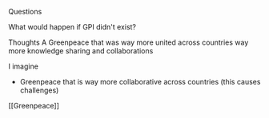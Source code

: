 
Questions

What would happen if GPI didn't exist?




Thoughts
A Greenpeace that was way more united across countries
way more knowledge sharing and collaborations




I imagine
- Greenpeace that is way more collaborative across countries (this causes challenges)



[[Greenpeace]]
